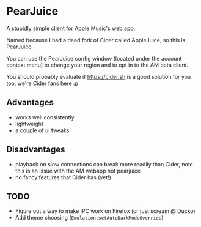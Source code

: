 # PearJuice

A stupidly simple client for Apple Music's web app.

Named because I had a dead fork of Cider called AppleJuice, so this is PearJuice.

You can use the PearJuice config window (located under the account context menu) to change your region
and to opt in to the AM beta client.

You should probably evaluate if https://cider.sh is a good solution for you too,
we're Cider fans here :p

## Advantages
 - works well consistently
 - lightweight
 - a couple of ui tweaks

[//]: # ( - additional caching for a snappy startup)

## Disadvantages
 - playback on slow connections can break more readily than Cider, note this is an issue with the AM webapp not pearjuice
 - no fancy features that Cider has (yet!)

## TODO

[//]: # ( - implement the whole caching thing )

 - Figure out a way to make IPC work on Firefox (or just scream @ Ducko)
 - Add theme choosing (`Emulation.setAutoDarkModeOverride`)
